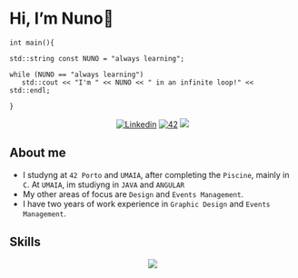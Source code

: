 # Hi, I’m Nuno👋

	int main(){
 
    std::string const NUNO = "always learning";
		
    while (NUNO == "always learning")
       std::cout << "I'm " << NUNO << " in an infinite loop!" << std::endl;
			 
	}

<p align="center">
  <a href='[https://linkedin.com/in/nunopereiira' target="_blank"><img alt='Linkedin' src='https://img.shields.io/badge/LinkedIn-100000?style=flat&logo=Linkedin&logoColor=white&labelColor=0A66C2&color=0A66C2'/></a>
  </a>
  <a href='https://profile.intra.42.fr/users/ntomas-a' target="_blank"><img alt='42' src='https://img.shields.io/badge/Porto-100000?style=flat&logo=42&logoColor=white&labelColor=000000&color=000000'/></a>
  </a>
  <img src="https://komarev.com/ghpvc/?username=nunotapxD&style=flat&color=blue&label=Profile+Visits"></a>
  </a>
</p>

## About me

- I studyng at `42 Porto` and `UMAIA`, after completing the `Piscine`, mainly in `C`. At `UMAIA`, im studiyng in `JAVA` and `ANGULAR`
- My other areas of focus are `Design` and `Events Management`.
- I have two years of work experience in `Graphic Design` and `Events Management`.

## Skills

<p align="center">
  <a href="https://skillicons.dev">
    <img src="https://skillicons.dev/icons?i=c,html,css,python,git,github,bash,linux,vscode,php,java,wordpress,angular" />
  </a>
</p>
